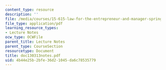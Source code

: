 ```yaml
---
content_type: resource
description: ''
file: /media/courses/15-615-law-for-the-entrepreneur-and-manager-spring-2003/4b44e25b2bfe36d21045da6c78535779_doc130313notes.pdf
file_type: application/pdf
learning_resource_types:
- Lecture Notes
ocw_type: OCWFile
parent_title: Lecture Notes
parent_type: CourseSection
resourcetype: Document
title: doc130313notes.pdf
uid: 4b44e25b-2bfe-36d2-1045-da6c78535779
---
```

